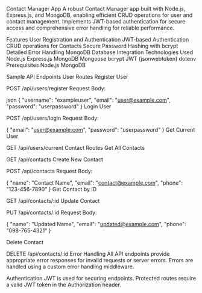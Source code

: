 Contact Manager App
A robust Contact Manager app built with Node.js, Express.js, and MongoDB, enabling efficient CRUD operations for user and contact management. Implements JWT-based authentication for secure access and comprehensive error handling for reliable performance.

Features
User Registration and Authentication
JWT-based Authentication
CRUD operations for Contacts
Secure Password Hashing with bcrypt
Detailed Error Handling
MongoDB Database Integration
Technologies Used
Node.js
Express.js
MongoDB
Mongoose
bcrypt
JWT (jsonwebtoken)
dotenv
Prerequisites
Node.js
MongoDB

Sample API Endpoints
User Routes
Register User


POST /api/users/register
Request Body:

json
{
  "username": "exampleuser",
  "email": "user@example.com",
  "password": "userpassword"
}
Login User

POST /api/users/login
Request Body:


{
  "email": "user@example.com",
  "password": "userpassword"
}
Get Current User

GET /api/users/current
Contact Routes
Get All Contacts


GET /api/contacts
Create New Contact


POST /api/contacts
Request Body:

{
  "name": "Contact Name",
  "email": "contact@example.com",
  "phone": "123-456-7890"
}
Get Contact by ID

GET /api/contacts/:id
Update Contact


PUT /api/contacts/:id
Request Body:

{
  "name": "Updated Name",
  "email": "updated@example.com",
  "phone": "098-765-4321"
}

Delete Contact

DELETE /api/contacts/:id
Error Handling
All API endpoints provide appropriate error responses for invalid requests or server errors. Errors are handled using a custom error handling middleware.

Authentication
JWT is used for securing endpoints. Protected routes require a valid JWT token in the Authorization header.
